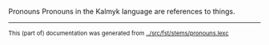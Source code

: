Pronouns
Pronouns in the Kalmyk language are references to things.


* * *
<small>This (part of) documentation was generated from [../src/fst/stems/pronouns.lexc](http://github.com/giellalt/lang-xal/blob/main/../src/fst/stems/pronouns.lexc)</small>